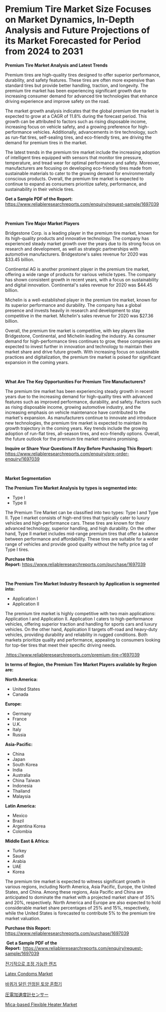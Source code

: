 <p><h1>Premium Tire Market Size Focuses on Market Dynamics, In-Depth Analysis and Future Projections of its Market Forecasted for Period from 2024 to 2031</h1></p><p><strong>Premium Tire Market Analysis and Latest Trends</strong></p>
<p><p>Premium tires are high-quality tires designed to offer superior performance, durability, and safety features. These tires are often more expensive than standard tires but provide better handling, traction, and longevity. The premium tire market has been experiencing significant growth due to increasing consumer demand for advanced tire technologies that enhance driving experience and improve safety on the road.</p><p>The market growth analysis indicates that the global premium tire market is expected to grow at a CAGR of 11.8% during the forecast period. This growth can be attributed to factors such as rising disposable income, increasing focus on vehicle safety, and a growing preference for high-performance vehicles. Additionally, advancements in tire technology, such as run-flat tires, self-sealing tires, and eco-friendly tires, are driving the demand for premium tires in the market.</p><p>The latest trends in the premium tire market include the increasing adoption of intelligent tires equipped with sensors that monitor tire pressure, temperature, and tread wear for optimal performance and safety. Moreover, manufacturers are focusing on developing eco-friendly tires made from sustainable materials to cater to the growing demand for environmentally conscious products. Overall, the premium tire market is expected to continue to expand as consumers prioritize safety, performance, and sustainability in their vehicle tires.</p></p>
<p><strong>Get a Sample PDF of the Report:&nbsp;</strong> <a href="https://www.reliableresearchreports.com/enquiry/request-sample/1697039">https://www.reliableresearchreports.com/enquiry/request-sample/1697039</a></p>
<p>&nbsp;</p>
<p><strong>Premium Tire Major Market Players</strong></p>
<p><p>Bridgestone Corp. is a leading player in the premium tire market, known for its high-quality products and innovative technology. The company has experienced steady market growth over the years due to its strong focus on research and development, as well as strategic partnerships with automotive manufacturers. Bridgestone's sales revenue for 2020 was $33.45 billion.</p><p>Continental AG is another prominent player in the premium tire market, offering a wide range of products for various vehicle types. The company has shown consistent growth in recent years, with a focus on sustainability and digital innovation. Continental's sales revenue for 2020 was $44.45 billion.</p><p>Michelin is a well-established player in the premium tire market, known for its superior performance and durability. The company has a global presence and invests heavily in research and development to stay competitive in the market. Michelin's sales revenue for 2020 was $27.36 billion.</p><p>Overall, the premium tire market is competitive, with key players like Bridgestone, Continental, and Michelin leading the industry. As consumer demand for high-performance tires continues to grow, these companies are expected to invest further in innovation and technology to maintain their market share and drive future growth. With increasing focus on sustainable practices and digitalization, the premium tire market is poised for significant expansion in the coming years.</p></p>
<p>&nbsp;</p>
<p><strong>What Are The Key Opportunities For Premium Tire Manufacturers?</strong></p>
<p><p>The premium tire market has been experiencing steady growth in recent years due to the increasing demand for high-quality tires with advanced features such as improved performance, durability, and safety. Factors such as rising disposable income, growing automotive industry, and the increasing emphasis on vehicle maintenance have contributed to the market's expansion. As manufacturers continue to innovate and introduce new technologies, the premium tire market is expected to maintain its growth trajectory in the coming years. Key trends include the growing adoption of run-flat tires, all-season tires, and eco-friendly options. Overall, the future outlook for the premium tire market remains promising.</p></p>
<p><strong>Inquire or Share Your Questions If Any Before Purchasing This Report:</strong> <a href="https://www.reliableresearchreports.com/enquiry/pre-order-enquiry/1697039">https://www.reliableresearchreports.com/enquiry/pre-order-enquiry/1697039</a></p>
<p>&nbsp;</p>
<p><strong>Market Segmentation</strong></p>
<p><strong>The Premium Tire Market Analysis by types is segmented into:</strong></p>
<p><ul><li>Type I</li><li>Type II</li></ul></p>
<p><p>The Premium Tire Market can be classified into two types: Type I and Type II. Type I market consists of high-end tires that typically cater to luxury vehicles and high-performance cars. These tires are known for their advanced technology, superior handling, and high durability. On the other hand, Type II market includes mid-range premium tires that offer a balance between performance and affordability. These tires are suitable for a wider range of vehicles and provide good quality without the hefty price tag of Type I tires.</p></p>
<p><strong>Purchase this Report:&nbsp;</strong><a href="https://www.reliableresearchreports.com/purchase/1697039">https://www.reliableresearchreports.com/purchase/1697039</a></p>
<p>&nbsp;</p>
<p><strong>The Premium Tire Market Industry Research by Application is segmented into:</strong></p>
<p><ul><li>Application I</li><li>Application II</li></ul></p>
<p><p>The premium tire market is highly competitive with two main applications: Application I and Application II. Application I caters to high-performance vehicles, offering superior traction and handling for sports cars and luxury vehicles. On the other hand, Application II targets off-road and heavy-duty vehicles, providing durability and reliability in rugged conditions. Both markets prioritize quality and performance, appealing to consumers looking for top-tier tires that meet their specific driving needs.</p></p>
<p><a href="https://www.reliableresearchreports.com/premium-tire-r1697039">&nbsp;https://www.reliableresearchreports.com/premium-tire-r1697039</a></p>
<p><strong>In terms of Region, the Premium Tire Market Players available by Region are:</strong></p>
<p>
    <p> <strong> North America: </strong>
        <ul>
            <li>United States</li>
            <li>Canada</li>
        </ul>
        </p> 
    <p> <strong> Europe: </strong>
        <ul>
            <li>Germany</li>
            <li>France</li>
            <li>U.K.</li>
            <li>Italy</li>
            <li>Russia</li>
        </ul>
        </p> 
    <p> <strong> Asia-Pacific: </strong>
        <ul>
            <li>China</li>
            <li>Japan</li>
            <li>South Korea</li>
            <li>India</li>
            <li>Australia</li>
            <li>China Taiwan</li>
            <li>Indonesia</li>
            <li>Thailand</li>
            <li>Malaysia</li>
        </ul>
        </p> 
    <p> <strong> Latin America: </strong>
        <ul>
            <li>Mexico</li>
            <li>Brazil</li>
            <li>Argentina Korea</li>
            <li>Colombia</li>
        </ul>
        </p> 
    <p> <strong> Middle East & Africa: </strong>
        <ul>
            <li>Turkey</li>
            <li>Saudi</li>
            <li>Arabia</li>
            <li>UAE</li>
            <li>Korea</li>
        </ul>
    </p>
    </p>
<p><p>The premium tire market is expected to witness significant growth in various regions, including North America, Asia Pacific, Europe, the United States, and China. Among these regions, Asia Pacific and China are anticipated to dominate the market with a projected market share of 35% and 20%, respectively. North America and Europe are also expected to hold considerable market share percentages of 25% and 15%, respectively, while the United States is forecasted to contribute 5% to the premium tire market valuation.</p></p>
<p><strong>Purchase this Report: </strong><a href="https://www.reliableresearchreports.com/purchase/1697039">https://www.reliableresearchreports.com/purchase/1697039</a></p>
<p>&nbsp;<strong>Get a Sample PDF of the Report:&nbsp;&nbsp;</strong><a href="https://www.reliableresearchreports.com/enquiry/request-sample/1697039">https://www.reliableresearchreports.com/enquiry/request-sample/1697039</a></p>
<p><strong></strong></p>
<p><p><a href="https://github.com/ConstantinVon/Market-Research-Report-List-1/blob/main/2859970122503.md">전기적으로 조정 가능한 렌즈</a></p><p><a href="https://github.com/yoshih12/Market-Research-Report-List-3/blob/main/latex-condoms-market.md">Latex Condoms Market</a></p><p><a href="https://github.com/OliverBarry1954/Market-Research-Report-List-1/blob/main/3238851111764.md">바퀴가 달린 안정된 토양 혼합기</a></p><p><a href="https://github.com/zoetazuur/Market-Research-Report-List-2/blob/main/2043438124469.md">圧電加速度計センサー</a></p><p><a href="https://github.com/jerrycopelandthomaswsqd8q/Market-Research-Report-List-3/blob/main/mica-based-flexible-heater-market.md">Mica-based Flexible Heater Market</a></p></p>